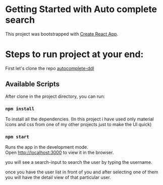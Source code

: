 # Getting Started with Auto complete search

This project was bootstrapped with [Create React App](https://github.com/facebook/create-react-app).

# Steps to run project at your end:

First let's clone the repo [autocomplete-ddl](https://github.com/manishk81290/autocomplete-ddl.git)

## Available Scripts

After clone in the project directory, you can run:

### `npm install`

To install all the dependencies. (In this project i have used only material icons and css from one of my other projects just to make the UI quick)


### `npm start`

Runs the app in the development mode.\
Open [http://localhost:3000](http://localhost:3000) to view it in the browser.

you will see a search-input to search the user by typing the username.

once you have the user list in front of you and after selecting one of them you will have the detail view of that particular user.
